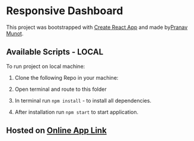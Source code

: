 # Responsive Dashboard

This project was bootstrapped with [Create React App](https://github.com/facebook/create-react-app) and made by[Pranav Munot](https://www.linkedin.com/in/pranavmunot/).

## Available Scripts - LOCAL

To run project on local machine:

1. Clone the following Repo in your machine:

2. Open terminal and route to this folder

3. In terminal run `npm install` - to install all dependencies.

4. After installation run `npm start` to start application.

## Hosted on [Online App Link]()
